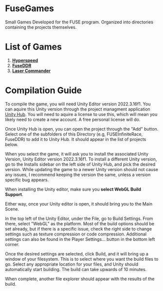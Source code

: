 # FuseGames
Small Games Developed for the FUSE program. Organized into directories containing the projects themselves.

# List of Games

1. [**Hyperspeed**](https://sdasd30.github.io/FuseHyperspeed/)
2. [**FuseDDR**](https://sdasd30.github.io/FuseDDR/)
3. [**Laser Commander**](https://sdasd30.github.io/Fuse2DRunner/)

# Compilation Guide
To compile the game, you will need Unity Editor version 2022.3.16f1. You can aquire this Unity version through the project managment application [Unity Hub](https://unity.com/unity-hub).
You will need to aquire a license to use this, which will mean you likely need to create a new account. A free personal license will do.

Once Unity Hub is open, you can open the project through the "Add" button. Select one of the subfolders of this Directory (e.g, FUSEInfiniteRace, FuseDDR) to add it to Unity Hub. It should appear in the list of projects below. 

When you select the game, it will ask you to install the associated Unity Version, Unity Editor version 2022.3.16f1. To install a different Unity version, go to the Installs sidebar on the left side of Unity Hub, and pick the desired version. While updating the game to a newer Unity version should not cause any issues, I recommend keeping the version the same, unless a version specific bug appears. 

When installing the Unity editor, make sure you **select WebGL Build Support**.

Either way, once your Unity editor is open, it should bring you to the Main Scene.

In the top left of the Unity Editor, under the File, go to Build Settings. From there, select "WebGL" as the platform. Most of the build options should be set already, but if there is a specific issue, check the right side to change settings such as texture compression or code compression. Additional settings can also be found in the Player Settings... button in the bottom left corner.

Once the desired settings are selected, click Build, and it will bring up a window of your filesystem. This is to select where you want the build files to go. Select any appropriate location for your files, and Unity should automatically start building. The build can take upwards of 10 minutes.

When complete, another file explorer should appear with the results of the build.
